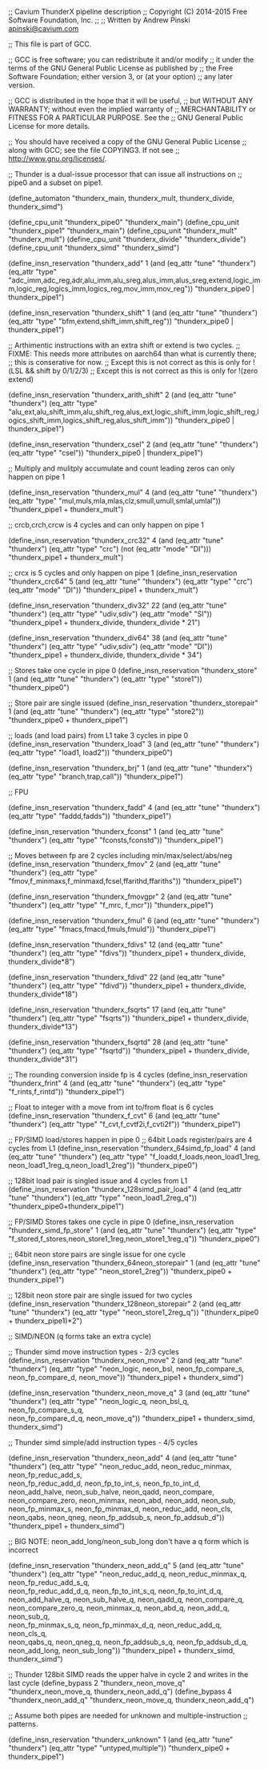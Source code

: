 ;; Cavium ThunderX pipeline description
;; Copyright (C) 2014-2015 Free Software Foundation, Inc.
;;
;; Written by Andrew Pinski  <apinski@cavium.com>

;; This file is part of GCC.

;; GCC is free software; you can redistribute it and/or modify
;; it under the terms of the GNU General Public License as published by
;; the Free Software Foundation; either version 3, or (at your option)
;; any later version.

;; GCC is distributed in the hope that it will be useful,
;; but WITHOUT ANY WARRANTY; without even the implied warranty of
;; MERCHANTABILITY or FITNESS FOR A PARTICULAR PURPOSE.  See the
;; GNU General Public License for more details.

;; You should have received a copy of the GNU General Public License
;; along with GCC; see the file COPYING3.  If not see
;; <http://www.gnu.org/licenses/>.


;; Thunder is a dual-issue processor that can issue all instructions on
;; pipe0 and a subset on pipe1.


(define_automaton "thunderx_main, thunderx_mult, thunderx_divide, thunderx_simd")

(define_cpu_unit "thunderx_pipe0" "thunderx_main")
(define_cpu_unit "thunderx_pipe1" "thunderx_main")
(define_cpu_unit "thunderx_mult" "thunderx_mult")
(define_cpu_unit "thunderx_divide" "thunderx_divide")
(define_cpu_unit "thunderx_simd" "thunderx_simd")

(define_insn_reservation "thunderx_add" 1
  (and (eq_attr "tune" "thunderx")
       (eq_attr "type" "adc_imm,adc_reg,adr,alu_imm,alu_sreg,alus_imm,alus_sreg,extend,logic_imm,logic_reg,logics_imm,logics_reg,mov_imm,mov_reg"))
  "thunderx_pipe0 | thunderx_pipe1")

(define_insn_reservation "thunderx_shift" 1
  (and (eq_attr "tune" "thunderx")
       (eq_attr "type" "bfm,extend,shift_imm,shift_reg"))
  "thunderx_pipe0 | thunderx_pipe1")


;; Arthimentic instructions with an extra shift or extend is two cycles.
;; FIXME: This needs more attributes on aarch64 than what is currently there;
;;    this is conserative for now.
;; Except this is not correct as this is only for !(LSL && shift by 0/1/2/3)
;; Except this is not correct as this is only for !(zero extend)

(define_insn_reservation "thunderx_arith_shift" 2
  (and (eq_attr "tune" "thunderx")
       (eq_attr "type" "alu_ext,alu_shift_imm,alu_shift_reg,alus_ext,logic_shift_imm,logic_shift_reg,logics_shift_imm,logics_shift_reg,alus_shift_imm"))
  "thunderx_pipe0 | thunderx_pipe1")

(define_insn_reservation "thunderx_csel" 2
  (and (eq_attr "tune" "thunderx")
       (eq_attr "type" "csel"))
  "thunderx_pipe0 | thunderx_pipe1")

;; Multiply and mulitply accumulate and count leading zeros can only happen on pipe 1

(define_insn_reservation "thunderx_mul" 4
  (and (eq_attr "tune" "thunderx")
       (eq_attr "type" "mul,muls,mla,mlas,clz,smull,umull,smlal,umlal"))
  "thunderx_pipe1 + thunderx_mult")

;; crcb,crch,crcw is 4 cycles and can only happen on pipe 1

(define_insn_reservation "thunderx_crc32" 4
  (and (eq_attr "tune" "thunderx")
       (eq_attr "type" "crc")
       (not (eq_attr "mode" "DI")))
  "thunderx_pipe1 + thunderx_mult")

;; crcx is 5 cycles and only happen on pipe 1
(define_insn_reservation "thunderx_crc64" 5
  (and (eq_attr "tune" "thunderx")
       (eq_attr "type" "crc")
       (eq_attr "mode" "DI"))
  "thunderx_pipe1 + thunderx_mult")

(define_insn_reservation "thunderx_div32" 22
  (and (eq_attr "tune" "thunderx")
       (eq_attr "type" "udiv,sdiv")
       (eq_attr "mode" "SI"))
  "thunderx_pipe1 + thunderx_divide, thunderx_divide * 21")

(define_insn_reservation "thunderx_div64" 38
  (and (eq_attr "tune" "thunderx")
       (eq_attr "type" "udiv,sdiv")
       (eq_attr "mode" "DI"))
  "thunderx_pipe1 + thunderx_divide, thunderx_divide * 34")

;; Stores take one cycle in pipe 0
(define_insn_reservation "thunderx_store" 1
  (and (eq_attr "tune" "thunderx")
       (eq_attr "type" "store1"))
  "thunderx_pipe0")

;; Store pair are single issued
(define_insn_reservation "thunderx_storepair" 1
  (and (eq_attr "tune" "thunderx")
       (eq_attr "type" "store2"))
  "thunderx_pipe0 + thunderx_pipe1")


;; loads (and load pairs) from L1 take 3 cycles in pipe 0
(define_insn_reservation "thunderx_load" 3
  (and (eq_attr "tune" "thunderx")
       (eq_attr "type" "load1, load2"))
  "thunderx_pipe0")

(define_insn_reservation "thunderx_brj" 1
  (and (eq_attr "tune" "thunderx")
       (eq_attr "type" "branch,trap,call"))
  "thunderx_pipe1")

;; FPU

(define_insn_reservation "thunderx_fadd" 4
  (and (eq_attr "tune" "thunderx")
       (eq_attr "type" "faddd,fadds"))
  "thunderx_pipe1")

(define_insn_reservation "thunderx_fconst" 1
  (and (eq_attr "tune" "thunderx")
       (eq_attr "type" "fconsts,fconstd"))
  "thunderx_pipe1")

;; Moves between fp are 2 cycles including min/max/select/abs/neg
(define_insn_reservation "thunderx_fmov" 2
  (and (eq_attr "tune" "thunderx")
       (eq_attr "type" "fmov,f_minmaxs,f_minmaxd,fcsel,ffarithd,ffariths"))
  "thunderx_pipe1")

(define_insn_reservation "thunderx_fmovgpr" 2
  (and (eq_attr "tune" "thunderx")
       (eq_attr "type" "f_mrc, f_mcr"))
  "thunderx_pipe1")

(define_insn_reservation "thunderx_fmul" 6
  (and (eq_attr "tune" "thunderx")
       (eq_attr "type" "fmacs,fmacd,fmuls,fmuld"))
  "thunderx_pipe1")

(define_insn_reservation "thunderx_fdivs" 12
  (and (eq_attr "tune" "thunderx")
       (eq_attr "type" "fdivs"))
  "thunderx_pipe1 + thunderx_divide, thunderx_divide*8")

(define_insn_reservation "thunderx_fdivd" 22
  (and (eq_attr "tune" "thunderx")
       (eq_attr "type" "fdivd"))
  "thunderx_pipe1 + thunderx_divide, thunderx_divide*18")

(define_insn_reservation "thunderx_fsqrts" 17
  (and (eq_attr "tune" "thunderx")
       (eq_attr "type" "fsqrts"))
  "thunderx_pipe1 + thunderx_divide, thunderx_divide*13")

(define_insn_reservation "thunderx_fsqrtd" 28
  (and (eq_attr "tune" "thunderx")
       (eq_attr "type" "fsqrtd"))
  "thunderx_pipe1 + thunderx_divide, thunderx_divide*31")

;; The rounding conversion inside fp is 4 cycles
(define_insn_reservation "thunderx_frint" 4
  (and (eq_attr "tune" "thunderx")
       (eq_attr "type" "f_rints,f_rintd"))
  "thunderx_pipe1")

;; Float to integer with a move from int to/from float is 6 cycles
(define_insn_reservation "thunderx_f_cvt" 6
  (and (eq_attr "tune" "thunderx")
       (eq_attr "type" "f_cvt,f_cvtf2i,f_cvti2f"))
  "thunderx_pipe1")

;; FP/SIMD load/stores happen in pipe 0
;; 64bit Loads register/pairs are 4 cycles from L1
(define_insn_reservation "thunderx_64simd_fp_load" 4
  (and (eq_attr "tune" "thunderx")
       (eq_attr "type" "f_loadd,f_loads,neon_load1_1reg,\
			neon_load1_1reg_q,neon_load1_2reg"))
  "thunderx_pipe0")

;; 128bit load pair is singled issue and 4 cycles from L1
(define_insn_reservation "thunderx_128simd_pair_load" 4
  (and (eq_attr "tune" "thunderx")
       (eq_attr "type" "neon_load1_2reg_q"))
  "thunderx_pipe0+thunderx_pipe1")

;; FP/SIMD Stores takes one cycle in pipe 0
(define_insn_reservation "thunderx_simd_fp_store" 1
  (and (eq_attr "tune" "thunderx")
       (eq_attr "type" "f_stored,f_stores,neon_store1_1reg,neon_store1_1reg_q"))
  "thunderx_pipe0")

;; 64bit neon store pairs are single issue for one cycle
(define_insn_reservation "thunderx_64neon_storepair" 1
  (and (eq_attr "tune" "thunderx")
       (eq_attr "type" "neon_store1_2reg"))
  "thunderx_pipe0 + thunderx_pipe1")

;; 128bit neon store pair are single issued for two cycles
(define_insn_reservation "thunderx_128neon_storepair" 2
  (and (eq_attr "tune" "thunderx")
       (eq_attr "type" "neon_store1_2reg_q"))
  "(thunderx_pipe0 + thunderx_pipe1)*2")


;; SIMD/NEON (q forms take an extra cycle)

;; Thunder simd move instruction types - 2/3 cycles
(define_insn_reservation "thunderx_neon_move" 2
  (and (eq_attr "tune" "thunderx")
       (eq_attr "type" "neon_logic, neon_bsl, neon_fp_compare_s, \
			neon_fp_compare_d, neon_move"))
  "thunderx_pipe1 + thunderx_simd")

(define_insn_reservation "thunderx_neon_move_q" 3
  (and (eq_attr "tune" "thunderx")
       (eq_attr "type" "neon_logic_q, neon_bsl_q, neon_fp_compare_s_q, \
			neon_fp_compare_d_q, neon_move_q"))
  "thunderx_pipe1 + thunderx_simd, thunderx_simd")


;; Thunder simd simple/add instruction types - 4/5 cycles

(define_insn_reservation "thunderx_neon_add" 4
  (and (eq_attr "tune" "thunderx")
       (eq_attr "type" "neon_reduc_add, neon_reduc_minmax, neon_fp_reduc_add_s, \
			neon_fp_reduc_add_d, neon_fp_to_int_s, neon_fp_to_int_d, \
			neon_add_halve, neon_sub_halve, neon_qadd, neon_compare, \
			neon_compare_zero, neon_minmax, neon_abd, neon_add, neon_sub, \
			neon_fp_minmax_s, neon_fp_minmax_d, neon_reduc_add, neon_cls, \
			neon_qabs, neon_qneg, neon_fp_addsub_s, neon_fp_addsub_d"))
  "thunderx_pipe1 + thunderx_simd")

;; BIG NOTE: neon_add_long/neon_sub_long don't have a q form which is incorrect

(define_insn_reservation "thunderx_neon_add_q" 5
  (and (eq_attr "tune" "thunderx")
       (eq_attr "type" "neon_reduc_add_q, neon_reduc_minmax_q, neon_fp_reduc_add_s_q, \
			neon_fp_reduc_add_d_q, neon_fp_to_int_s_q, neon_fp_to_int_d_q, \
			neon_add_halve_q, neon_sub_halve_q, neon_qadd_q, neon_compare_q, \
			neon_compare_zero_q, neon_minmax_q, neon_abd_q, neon_add_q, neon_sub_q, \
			neon_fp_minmax_s_q, neon_fp_minmax_d_q, neon_reduc_add_q, neon_cls_q, \
			neon_qabs_q, neon_qneg_q, neon_fp_addsub_s_q, neon_fp_addsub_d_q, \
			neon_add_long, neon_sub_long"))
  "thunderx_pipe1 + thunderx_simd, thunderx_simd")


;; Thunder 128bit SIMD reads the upper halve in cycle 2 and writes in the last cycle
(define_bypass 2 "thunderx_neon_move_q" "thunderx_neon_move_q, thunderx_neon_add_q")
(define_bypass 4 "thunderx_neon_add_q" "thunderx_neon_move_q, thunderx_neon_add_q")

;; Assume both pipes are needed for unknown and multiple-instruction
;; patterns.

(define_insn_reservation "thunderx_unknown" 1
  (and (eq_attr "tune" "thunderx")
       (eq_attr "type" "untyped,multiple"))
  "thunderx_pipe0 + thunderx_pipe1")


